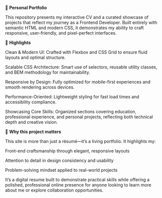 💼 **Personal Portfolio**

This repository presents my interactive CV and a curated showcase of projects that reflect my journey as a Frontend Developer. Built entirely with semantic HTML and modern CSS, it demonstrates my ability to craft responsive, user-friendly, and pixel-perfect interfaces.

🌟 **Highlights**

Clean & Modern UI: Crafted with Flexbox and CSS Grid to ensure fluid layouts and optimal structure.

Scalable CSS Architecture: Smart use of selectors, reusable utility classes, and BEM methodology for maintainability.

Responsive by Design: Fully optimized for mobile-first experiences and smooth rendering across devices.

Performance-Oriented: Lightweight styling for fast load times and accessibility compliance.

Showcasing Core Skills: Organized sections covering education, professional experience, and personal projects, reflecting both technical depth and creative vision.

🎯 **Why this project matters**

This site is more than just a résumé—it’s a living portfolio. It highlights my:

Front-end craftsmanship through elegant, responsive layouts

Attention to detail in design consistency and usability

Problem-solving mindset applied to real-world projects

It’s a digital resume built to demonstrate practical skills while offering a polished, professional online presence for anyone looking to learn more about me or explore collaboration opportunities.
